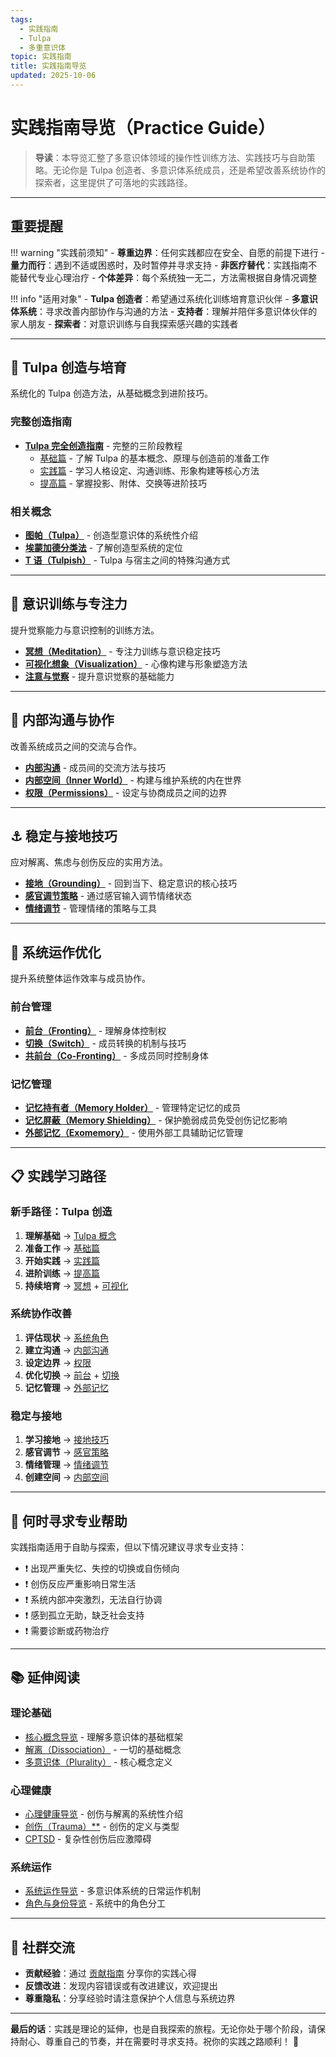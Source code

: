 ```yaml
---
tags:
  - 实践指南
  - Tulpa
  - 多重意识体
topic: 实践指南
title: 实践指南导览
updated: 2025-10-06
---
```


# 实践指南导览（Practice Guide）

> **导读**：本导览汇整了多意识体领域的操作性训练方法、实践技巧与自助策略。无论你是 Tulpa 创造者、多意识体系统成员，还是希望改善系统协作的探索者，这里提供了可落地的实践路径。

---

## 重要提醒

!!! warning "实践前须知"
    - **尊重边界**：任何实践都应在安全、自愿的前提下进行
    - **量力而行**：遇到不适或困惑时，及时暂停并寻求支持
    - **非医疗替代**：实践指南不能替代专业心理治疗
    - **个体差异**：每个系统独一无二，方法需根据自身情况调整

!!! info "适用对象"
    - **Tulpa 创造者**：希望通过系统化训练培育意识伙伴
    - **多意识体系统**：寻求改善内部协作与沟通的方法
    - **支持者**：理解并陪伴多意识体伙伴的家人朋友
    - **探索者**：对意识训练与自我探索感兴趣的实践者

---

## 🌱 Tulpa 创造与培育

系统化的 Tulpa 创造方法，从基础概念到进阶技巧。

### 完整创造指南

- [**Tulpa 完全创造指南**](entries/Tulpa-Guide.md) - 完整的三阶段教程
  - [基础篇](entries/Tulpa-Guide-1.md) - 了解 Tulpa 的基本概念、原理与创造前的准备工作
  - [实践篇](entries/Tulpa-Guide-2.md) - 学习人格设定、沟通训练、形象构建等核心方法
  - [提高篇](entries/Tulpa-Guide-3.md) - 掌握投影、附体、交换等进阶技巧

### 相关概念

- [**图帕（Tulpa）**](entries/Tulpa.md) - 创造型意识体的系统性介绍
- [**埃蒙加德分类法**](entries/Emmengard-Classification.md) - 了解创造型系统的定位
- [**T 语（Tulpish）**](entries/Tulpish.md) - Tulpa 与宿主之间的特殊沟通方式

---

## 🧘 意识训练与专注力

提升觉察能力与意识控制的训练方法。

- [**冥想（Meditation）**](entries/Meditation.md) - 专注力训练与意识稳定技巧
- [**可视化想象（Visualization）**](entries/Visualization-Imagination.md) - 心像构建与形象塑造方法
- [**注意与觉察**](entries/Attention-Awareness.md) - 提升意识觉察的基础能力

---

## 💬 内部沟通与协作

改善系统成员之间的交流与合作。

- [**内部沟通**](entries/Internal-Communication.md) - 成员间的交流方法与技巧
- [**内部空间（Inner World）**](entries/Headspace-Inner-World.md) - 构建与维护系统的内在世界
- [**权限（Permissions）**](entries/Permissions.md) - 设定与协商成员之间的边界

---

## ⚓ 稳定与接地技巧

应对解离、焦虑与创伤反应的实用方法。

- [**接地（Grounding）**](entries/Grounding.md) - 回到当下、稳定意识的核心技巧
- [**感官调节策略**](entries/Sensory-Regulation-Strategies.md) - 通过感官输入调节情绪状态
- [**情绪调节**](entries/Emotion-Regulation.md) - 管理情绪的策略与工具

---

## 🔄 系统运作优化

提升系统整体运作效率与成员协作。

### 前台管理

- [**前台（Fronting）**](entries/Front-Fronting.md) - 理解身体控制权
- [**切换（Switch）**](entries/Switch.md) - 成员转换的机制与技巧
- [**共前台（Co-Fronting）**](entries/Co-Fronting.md) - 多成员同时控制身体

### 记忆管理

- [**记忆持有者（Memory Holder）**](entries/Memory-Holder.md) - 管理特定记忆的成员
- [**记忆屏蔽（Memory Shielding）**](entries/Memory-Shielding.md) - 保护脆弱成员免受创伤记忆影响
- [**外部记忆（Exomemory）**](entries/Exomemory.md) - 使用外部工具辅助记忆管理

---

## 📋 实践学习路径

### 新手路径：Tulpa 创造

1. **理解基础** → [Tulpa 概念](entries/Tulpa.md)
2. **准备工作** → [基础篇](entries/Tulpa-Guide-1.md)
3. **开始实践** → [实践篇](entries/Tulpa-Guide-2.md)
4. **进阶训练** → [提高篇](entries/Tulpa-Guide-3.md)
5. **持续培育** → [冥想](entries/Meditation.md) + [可视化](entries/Visualization-Imagination.md)

### 系统协作改善

1. **评估现状** → [系统角色](entries/System-Roles.md)
2. **建立沟通** → [内部沟通](entries/Internal-Communication.md)
3. **设定边界** → [权限](entries/Permissions.md)
4. **优化切换** → [前台](entries/Front-Fronting.md) + [切换](entries/Switch.md)
5. **记忆管理** → [外部记忆](entries/Exomemory.md)

### 稳定与接地

1. **学习接地** → [接地技巧](entries/Grounding.md)
2. **感官调节** → [感官策略](entries/Sensory-Regulation-Strategies.md)
3. **情绪管理** → [情绪调节](entries/Emotion-Regulation.md)
4. **创建空间** → [内部空间](entries/Headspace-Inner-World.md)

---

## 🚨 何时寻求专业帮助

实践指南适用于自助与探索，但以下情况建议寻求专业支持：

- ❗ 出现严重失忆、失控的切换或自伤倾向
- ❗ 创伤反应严重影响日常生活
- ❗ 系统内部冲突激烈，无法自行协调
- ❗ 感到孤立无助，缺乏社会支持
- ❗ 需要诊断或药物治疗

---

## 📚 延伸阅读

### 理论基础

- [核心概念导览](entries/Core-Concepts-Guide.md) - 理解多意识体的基础框架
- [解离（Dissociation）](entries/Dissociation.md) - 一切的基础概念
- [多意识体（Plurality）](entries/Plurality.md) - 核心概念定义

### 心理健康

- [心理健康导览](entries/Mental-Health-Guide.md) - 创伤与解离的系统性介绍
- [创伤（Trauma）**](entries/Trauma.md) - 创伤的定义与类型
- [CPTSD](entries/CPTSD.md) - 复杂性创伤后应激障碍

### 系统运作

- [系统运作导览](System-Operations.md) - 多意识体系统的日常运作机制
- [角色与身份导览](Roles-Identity-Guide.md) - 系统中的角色分工

---

## 💬 社群交流

- **贡献经验**：通过 [贡献指南](CONTRIBUTING.md) 分享你的实践心得
- **反馈改进**：发现内容错误或有改进建议，欢迎提出
- **尊重隐私**：分享经验时请注意保护个人信息与系统边界

---

**最后的话**：实践是理论的延伸，也是自我探索的旅程。无论你处于哪个阶段，请保持耐心、尊重自己的节奏，并在需要时寻求支持。祝你的实践之路顺利！ 🌟
